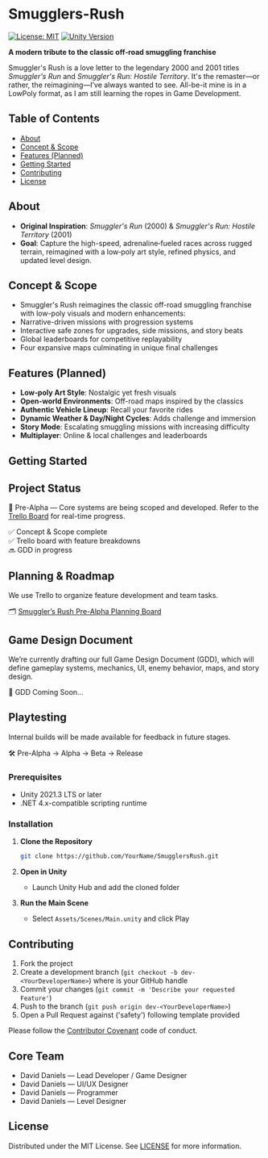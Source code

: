 # Smugglers-Rush

[![License: MIT](https://img.shields.io/badge/License-MIT-yellow.svg)](LICENSE)
[![Unity Version](https://img.shields.io/badge/Unity-2021.3%20LTS-blue)](https://unity.com/releases/editor/whats-new/2021.3.0)

**A modern tribute to the classic off‑road smuggling franchise**

Smuggler's Rush is a love letter to the legendary 2000 and 2001 titles *Smuggler's Run* and *Smuggler's Run: Hostile Territory*. It's the remaster—or rather, the reimagining—I’ve always wanted to see. All-be-it mine is in a LowPoly format, as I am still learning the ropes in Game Development.

## Table of Contents

* [About](#about)
* [Concept & Scope](#concept-&-scope)
* [Features (Planned)](#features-planned)
* [Getting Started](#getting-started)
* [Contributing](#contributing)
* [License](#license)

## About

* **Original Inspiration**: *Smuggler's Run* (2000) & *Smuggler's Run: Hostile Territory* (2001)
* **Goal**: Capture the high-speed, adrenaline‑fueled races across rugged terrain, reimagined with a low‑poly art style, refined physics, and updated level design.

## Concept & Scope
* Smuggler's Rush reimagines the classic off-road smuggling franchise with low-poly visuals and modern enhancements:
* Narrative-driven missions with progression systems
* Interactive safe zones for upgrades, side missions, and story beats
* Global leaderboards for competitive replayability
* Four expansive maps culminating in unique final challenges

## Features (Planned)

* **Low‑poly Art Style**: Nostalgic yet fresh visuals
* **Open-world Environments**: Off-road maps inspired by the classics
* **Authentic Vehicle Lineup**: Recall your favorite rides
* **Dynamic Weather & Day/Night Cycles**: Adds challenge and immersion
* **Story Mode**: Escalating smuggling missions with increasing difficulty
* **Multiplayer**: Online & local challenges and leaderboards

## Getting Started

## Project Status

🚧 Pre-Alpha — Core systems are being scoped and developed. Refer to the [Trello Board](https://trello.com/your-trello-link-here) for real-time progress.

✅ Concept & Scope complete  
✅ Trello board with feature breakdowns  
🔜 GDD in progress  

## Planning & Roadmap

We use Trello to organize feature development and team tasks.

🗂 [Smuggler’s Rush Pre-Alpha Planning Board](https://trello.com/b/wCbtFe6M/pre-alpha-planning)

## Game Design Document

We’re currently drafting our full Game Design Document (GDD), which will define gameplay systems, mechanics, UI, enemy behavior, maps, and story design.

📄 GDD Coming Soon...

## Playtesting

Internal builds will be made available for feedback in future stages.

🛠 Pre-Alpha → Alpha → Beta → Release

### Prerequisites

* Unity 2021.3 LTS or later
* .NET 4.x-compatible scripting runtime

### Installation

1. **Clone the Repository**

   ```bash
   git clone https://github.com/YourName/SmugglersRush.git
   ```
2. **Open in Unity**

   * Launch Unity Hub and add the cloned folder
3. **Run the Main Scene**

   * Select `Assets/Scenes/Main.unity` and click Play

## Contributing

1. Fork the project
2. Create a development branch (`git checkout -b dev-<YourDeveloperName>`) where <YourDeveloperName> is your GitHub handle
3. Commit your changes (`git commit -m 'Describe your requested Feature'`)
4. Push to the branch (`git push origin dev-<YourDeveloperName>`)
5. Open a Pull Request against ('safety') following template provided

Please follow the [Contributor Covenant](https://www.contributor-covenant.org/) code of conduct.

## Core Team

- David Daniels — Lead Developer / Game Designer
- David Daniels — UI/UX Designer
- David Daniels — Programmer
- David Daniels — Level Designer

## License

Distributed under the MIT License. See [LICENSE](LICENSE) for more information.

